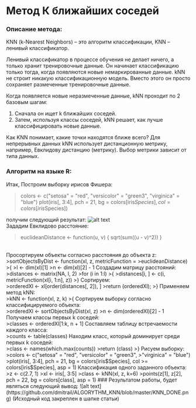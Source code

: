 # Метод К ближайших соседей

### Описание метода:
  KNN (k-Nearest Neighbors) – это алгоритм классификации, 
KNN – ленивый классификатор.

  Ленивый классификатор в процессе обучения не делает ничего, а только хранит тренировочные данные. Он начинает классификацию 
только тогда, когда появляются новые немаркированные данные.
  kNN не строит никакую классификационную модель. Вместо этого он просто сохраняет размеченные тренировочные данные.

Когда появляется новые неразмеченные данные, kNN проходит по 2 базовым шагам:
  1) Сначала он ищет k ближайших соседей.
  2) Затем, используя классы соседей, kNN решает, как лучше классифицировать новые данные.

Как KNN понимает, какие точки находятся ближе всего? Для непрерывных данных kNN использует дистанционную метрику, например, Евклидову дистанцию (метрику). Выбор метрики зависит от типа данных.

### Алгоритм на языке R:

Итак, Построим выборку ирисов Фишера: <br/>
  >colors <- c("setosa" = "red", "versicolor" = "green3",
  >"virginica" = "blue")
  >plot(iris[, 3:4], pch = 21, bg = colors[iris$Species],
  >col = colors[iris$Species])

получим следующий результат:
![alt text](https://github.com/dmitrail/ALGORYTHM_KNN/blob/master/KNN_RAW.png) <br/>
  Зададим Евклидово расстояние: <br/>
  >euclideanDistance <- function(u, v)
  >{
  >sqrt(sum((u - v)^2))
  >} 
  <br/>
Просортируем объекты согласно расстояния до объекта z: <br/>
  >sortObjectsByDist <- function(xl, z, metricFunction =
  >euclideanDistance)
  >{
  >l <- dim(xl)[1]
  >n <- dim(xl)[2] - 1
Создадим матрицу расстояний: <br/>
  >distances <- matrix(NA, l, 2)
  >for (i in 1:l)
  >{
  >distances[i, ] <- c(i, metricFunction(xl[i, 1:n], z))
  >}
Сортируем: <br/>
  >orderedXl <- xl[order(distances[, 2]), ]
  >return (orderedXl);
  >}
Применяем метод kNN: <br/>
  >kNN <- function(xl, z, k)
  >{
  Сортируем выборку согласно классифицируемого объекта: <br/>
  >orderedXl <- sortObjectsByDist(xl, z)
  >n <- dim(orderedXl)[2] - 1
Получаем классы первых k соседей:<br/>
  >classes <- orderedXl[1:k, n + 1]
Составляем таблицу встречаемости каждого класса:<br/>
  >counts <- table(classes)
Находим класс, который доминирует среди первых k соседей:<br/>
  >class <- names(which.max(counts))
  >return (class)
  >}
Рисуем выборку:<br/>
  >colors <- c("setosa" = "red", "versicolor" = "green3",
  >"virginica" = "blue")
  >plot(iris[, 3:4], pch = 21, bg = colors[iris$Species], col
  >= colors[iris$Species], asp = 1)
Классификация одного заданного объекта: <br/>
  >z <- c(2.7, 1)
  >xl <- iris[, 3:5]
  >class <- kNN(xl, z, k=6)
  >points(z[1], z[2], pch = 22, bg = colors[class], asp = 1)
### Результатом работы, будет являться следующий вывод:
![alt text](https://github.com/dmitrail/ALGORYTHM_KNN/blob/master/KNN_DONE.png) 
(Исходный код закреплен в шапке статьи)
